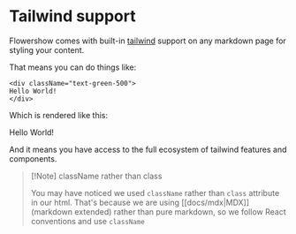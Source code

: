 # Tailwind support

Flowershow comes with built-in [tailwind](https://tailwindcss.com) support on any markdown page for styling your content.

That means you can do things like:

```hmtl
<div className="text-green-500">
Hello World!
</div>
```

Which is rendered like this:

<div className="text-green-500">
Hello World!
</div>

And it means you have access to the full ecosystem of tailwind features and components.

> [!Note] className rather than class
>
> You may have noticed we used `className` rather than `class` attribute in our html. That's because we are using [[docs/mdx|MDX]] (markdown extended) rather than pure markdown, so we follow React conventions and use `className`
